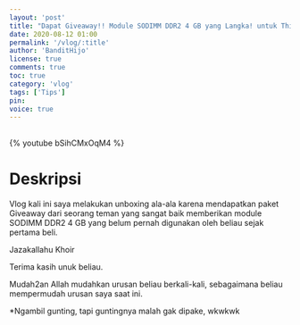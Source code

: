 ```yaml
---
layout: 'post'
title: "Dapat Giveaway!! Module SODIMM DDR2 4 GB yang Langka! untuk ThinkPad X61"
date: 2020-08-12 01:00
permalink: '/vlog/:title'
author: 'BanditHijo'
license: true
comments: true
toc: true
category: 'vlog'
tags: ['Tips']
pin:
voice: true
---
```


<div style="margin-top:30px;"></div>

{% youtube bSihCMxOqM4 %}

# Deskripsi

Vlog kali ini saya melakukan unboxing ala-ala karena mendapatkan paket Giveaway dari seorang teman yang sangat baik memberikan module SODIMM DDR2 4 GB yang belum pernah digunakan oleh beliau sejak pertama beli.

Jazakallahu Khoir

Terima kasih unuk beliau.

Mudah2an Allah mudahkan urusan beliau berkali-kali, sebagaimana beliau mempermudah urusan saya saat ini.

*Ngambil gunting, tapi guntingnya malah gak dipake, wkwkwk
